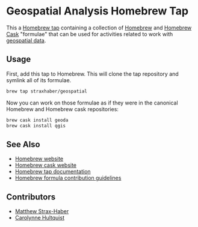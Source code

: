 # Geospatial Analysis Homebrew Tap

This a [Homebrew tap] containing a collection of [Homebrew][] and [Homebrew Cask][] "formulae" that can be used for activities related to work with [geospatial data][geospatial wiki].

## Usage

First, add this tap to Homebrew.  This will clone the tap repository and symlink all of its formulae.

```bash
brew tap straxhaber/geospatial
```

Now you can work on those formulae as if they were in the canonical Homebrew and Homebrew cask repositories:

```bash
brew cask install geoda
brew cask install qgis
```

## See Also
* [Homebrew website][Homebrew]
* [Homebrew cask website][Homebrew cask]
* [Homebrew tap documentation][Homebrew tap]
* [Homebrew formula contribution guidelines][Homebrew contribution docs]

## Contributors
* [Matthew Strax-Haber](www.straxhaber.com)
* [Carolynne Hultquist](http://www.geog.psu.edu/people/hultquist-carolynne)


[Homebrew]: http://brew.sh/
[Homebrew cask]: https://caskroom.github.io/
[Homebrew tap]: https://github.com/Homebrew/brew/blob/master/docs/How-to-Create-and-Maintain-a-Tap.md
[Homebrew contribution docs]: https://github.com/Homebrew/homebrew-core/blob/master/CONTRIBUTING.md
[geospatial wiki]: https://en.wikipedia.org/wiki/Geospatial_analysis
